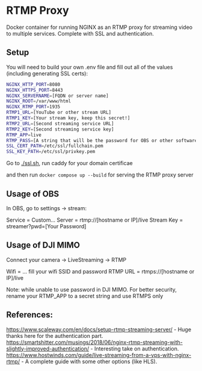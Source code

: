# RTMP Proxy
Docker container for running NGINX as an RTMP proxy for streaming video to multiple services. Complete with SSL and authentication.

## Setup

You will need to build your own .env file and fill out all of the values (including generating SSL certs):

```sh
NGINX_HTTP_PORT=8080
NGINX_HTTPS_PORT=8443
NGINX_SERVERNAME=[FQDN or server name]
NGINX_ROOT=/var/www/html
NGINX_RTMP_PORT=1935
RTMP1_URL=[YouTube or other stream URL]
RTMP1_KEY=[Your stream key, keep this secret!]
RTMP2_URL=[Second streaming service URL]
RTMP2_KEY=[Second streaming service key]
RTMP_APP=live
RTMP_PASS=[A string that will be the password for OBS or other software]
SSL_CERT_PATH=/etc/ssl/fullchain.pem
SSL_KEY_PATH=/etc/ssl/privkey.pem
```

Go to [./ssl.sh](ssl.sh), run caddy for your domain certificae

and then run `docker compose up --build` for serving the RTMP proxy server

## Usage of OBS 

In OBS, go to settings -> stream:

Service = Custom...
Server = rtmp://[hostname or IP]/live
Stream Key = streamer?pwd=[Your Password]

## Usage of DJI MIMO

Connect your camera -> LiveStreaming -> RTMP

Wifi = ... fill your wifi SSID and password
RTMP URL = rtmps://[hostname or IP]/live

Note: while unable to use password in DJI MIMO. For better security, rename your RTMP_APP to a secret string and use RTMPS only

## References:

https://www.scaleway.com/en/docs/setup-rtmp-streaming-server/ - Huge thanks here for the authentication part.
https://smartshitter.com/musings/2018/06/nginx-rtmp-streaming-with-slightly-improved-authentication/ - Interesting take on authentication.
https://www.hostwinds.com/guide/live-streaming-from-a-vps-with-nginx-rtmp/ - A complete guide with some other options (like HLS).